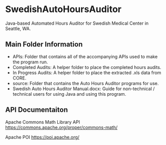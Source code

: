 # SwedishAutoHoursAuditor
Java-based Automated Hours Auditor for Swedish Medical Center in Seattle, WA.

## Main Folder Information
*	APIs: Folder that contains all of the accompanying APIs used to make the program run.
*	Completed Audits: A helper folder to place the completed hours audits.
*	In Progress Audits: A helper folder to place the extracted .xls data from CORE.
*	source: Folder that contains the Auto Hours Auditor programs for use.
* Swedish Auto Hours Auditor Manual.docx: Guide for non-technical / technical users for using Java and using this program.

## API Documentaiton
Apache Commons Math Library API
https://commons.apache.org/proper/commons-math/

Apache POI
https://poi.apache.org/
